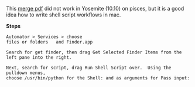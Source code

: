 This [merge pdf](https://jacobsalmela.com/2016/08/12/merge-pdfs-natively-with-a-right-click-in-os-x/) did not work in Yosemite (10.10) on pisces, but it is a good idea how to write shell script workflows in mac.

**Steps**
```
Automator > Services > choose
files or folders   and Finder.app

Search for get finder, then drag Get Selected Finder Items from the left pane into the right.

Next, search for script, drag Run Shell Script over.  Using the pulldown menus, 
choose /usr/bin/python for the Shell: and as arguments for Pass input:
```

